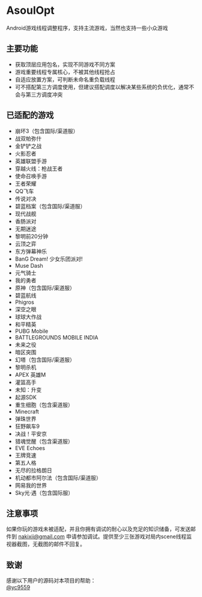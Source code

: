 # AsoulOpt
Android游戏线程调整程序，支持主流游戏，当然也支持一些小众游戏

## 主要功能
- 获取顶层应用包名，实现不同游戏不同方案
- 游戏重要线程专属核心，不被其他线程抢占
- 自适应放置方案，可判断未命名重负载线程
- 可不搭配第三方调度使用，但建议搭配调度以解决某些系统的负优化，通常不会与第三方调度冲突

## 已适配的游戏
- 崩坏3（包含国际/渠道服）
- 战双帕弥什
- 金铲铲之战
- 火影忍者
- 英雄联盟手游
- 穿越火线：枪战王者
- 使命召唤手游
- 王者荣耀
- QQ飞车
- 传说对决
- 碧蓝档案（包含国际/渠道服）
- 现代战舰
- 香肠派对
- 无期迷途
- 黎明前20分钟
- 云顶之弈
- 东方弹幕神乐
- BanG Dream! 少女乐团派对!
- Muse Dash
- 元气骑士
- 我的勇者
- 原神（包含国际/渠道服）
- 碧蓝航线
- Phigros
- 深空之眼
- 球球大作战
- 和平精英
- PUBG Mobile
- BATTLEGROUNDS MOBILE INDIA
- 未来之役
- 暗区突围
- 幻塔（包含国际/渠道服）
- 黎明杀机
- APEX 英雄M
- 灌篮高手
- 未知：升变
- 起源SDK
- 重生细胞（包含渠道服）
- Minecraft
- 弹珠世界
- 狂野飙车9
- 决战！平安京
- 猎魂觉醒（包含渠道服）
- EVE Echoes
- 王牌竞速
- 第五人格
- 无尽的拉格朗日
- 机动都市阿尔法（包含国际/渠道服）
- 网易我的世界
- Sky光·遇（包含国际服）

## 注意事项
如果你玩的游戏未被适配，并且你拥有调试的耐心以及充足的知识储备，可发送邮件到 nakixii@gmail.com 申请参加调试。提供至少三张游戏对局内scene线程监视器截图，无截图的邮件不回复。

## 致谢
感谢以下用户的源码对本项目的帮助：  
[@yc9559](https://github.com/yc9559)
